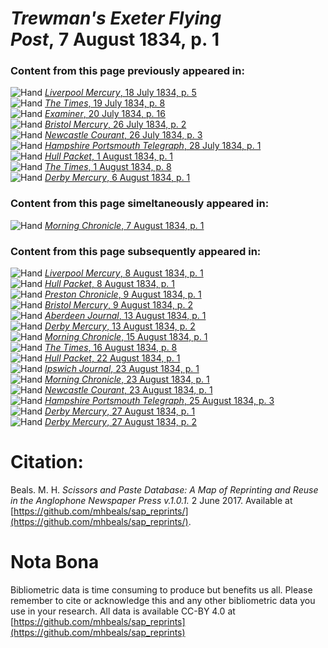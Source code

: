 # *Trewman's Exeter Flying Post*, 7 August 1834, p. 1  
  
### Content from this page previously appeared in:  
![Hand](http://scissorsandpaste.net/wp-content/uploads/2017/06/smallhandpointer.png) [*Liverpool Mercury*, 18 July 1834, p. 5](https://mhbeals.github.io/sap_html/Liverpool-Mercury/Liverpool-Mercury-18-July-1834-p-5)  
![Hand](http://scissorsandpaste.net/wp-content/uploads/2017/06/smallhandpointer.png) [*The Times*, 19 July 1834, p. 8](https://mhbeals.github.io/sap_html/The-Times/The-Times-19-July-1834-p-8)  
![Hand](http://scissorsandpaste.net/wp-content/uploads/2017/06/smallhandpointer.png) [*Examiner*, 20 July 1834, p. 16](https://mhbeals.github.io/sap_html/Examiner/Examiner-20-July-1834-p-16)  
![Hand](http://scissorsandpaste.net/wp-content/uploads/2017/06/smallhandpointer.png) [*Bristol Mercury*, 26 July 1834, p. 2](https://mhbeals.github.io/sap_html/Bristol-Mercury/Bristol-Mercury-26-July-1834-p-2)  
![Hand](http://scissorsandpaste.net/wp-content/uploads/2017/06/smallhandpointer.png) [*Newcastle Courant*, 26 July 1834, p. 3](https://mhbeals.github.io/sap_html/Newcastle-Courant/Newcastle-Courant-26-July-1834-p-3)  
![Hand](http://scissorsandpaste.net/wp-content/uploads/2017/06/smallhandpointer.png) [*Hampshire Portsmouth Telegraph*, 28 July 1834, p. 1](https://mhbeals.github.io/sap_html/Hampshire-Portsmouth-Telegraph/Hampshire-Portsmouth-Telegraph-28-July-1834-p-1)  
![Hand](http://scissorsandpaste.net/wp-content/uploads/2017/06/smallhandpointer.png) [*Hull Packet*, 1 August 1834, p. 1](https://mhbeals.github.io/sap_html/Hull-Packet/Hull-Packet-1-August-1834-p-1)  
![Hand](http://scissorsandpaste.net/wp-content/uploads/2017/06/smallhandpointer.png) [*The Times*, 1 August 1834, p. 8](https://mhbeals.github.io/sap_html/The-Times/The-Times-1-August-1834-p-8)  
![Hand](http://scissorsandpaste.net/wp-content/uploads/2017/06/smallhandpointer.png) [*Derby Mercury*, 6 August 1834, p. 1](https://mhbeals.github.io/sap_html/Derby-Mercury/Derby-Mercury-6-August-1834-p-1)  
  
### Content from this page simeltaneously appeared in:  
![Hand](http://scissorsandpaste.net/wp-content/uploads/2017/06/smallhandpointer.png) [*Morning Chronicle*, 7 August 1834, p. 1](https://mhbeals.github.io/sap_html/Morning-Chronicle/Morning-Chronicle-7-August-1834-p-1)  
  
### Content from this page subsequently appeared in:  
![Hand](http://scissorsandpaste.net/wp-content/uploads/2017/06/smallhandpointer.png) [*Liverpool Mercury*, 8 August 1834, p. 1](https://mhbeals.github.io/sap_html/Liverpool-Mercury/Liverpool-Mercury-8-August-1834-p-1)  
![Hand](http://scissorsandpaste.net/wp-content/uploads/2017/06/smallhandpointer.png) [*Hull Packet*, 8 August 1834, p. 1](https://mhbeals.github.io/sap_html/Hull-Packet/Hull-Packet-8-August-1834-p-1)  
![Hand](http://scissorsandpaste.net/wp-content/uploads/2017/06/smallhandpointer.png) [*Preston Chronicle*, 9 August 1834, p. 1](https://mhbeals.github.io/sap_html/Preston-Chronicle/Preston-Chronicle-9-August-1834-p-1)  
![Hand](http://scissorsandpaste.net/wp-content/uploads/2017/06/smallhandpointer.png) [*Bristol Mercury*, 9 August 1834, p. 2](https://mhbeals.github.io/sap_html/Bristol-Mercury/Bristol-Mercury-9-August-1834-p-2)  
![Hand](http://scissorsandpaste.net/wp-content/uploads/2017/06/smallhandpointer.png) [*Aberdeen Journal*, 13 August 1834, p. 1](https://mhbeals.github.io/sap_html/Aberdeen-Journal/Aberdeen-Journal-13-August-1834-p-1)  
![Hand](http://scissorsandpaste.net/wp-content/uploads/2017/06/smallhandpointer.png) [*Derby Mercury*, 13 August 1834, p. 2](https://mhbeals.github.io/sap_html/Derby-Mercury/Derby-Mercury-13-August-1834-p-2)  
![Hand](http://scissorsandpaste.net/wp-content/uploads/2017/06/smallhandpointer.png) [*Morning Chronicle*, 15 August 1834, p. 1](https://mhbeals.github.io/sap_html/Morning-Chronicle/Morning-Chronicle-15-August-1834-p-1)  
![Hand](http://scissorsandpaste.net/wp-content/uploads/2017/06/smallhandpointer.png) [*The Times*, 16 August 1834, p. 8](https://mhbeals.github.io/sap_html/The-Times/The-Times-16-August-1834-p-8)  
![Hand](http://scissorsandpaste.net/wp-content/uploads/2017/06/smallhandpointer.png) [*Hull Packet*, 22 August 1834, p. 1](https://mhbeals.github.io/sap_html/Hull-Packet/Hull-Packet-22-August-1834-p-1)  
![Hand](http://scissorsandpaste.net/wp-content/uploads/2017/06/smallhandpointer.png) [*Ipswich Journal*, 23 August 1834, p. 1](https://mhbeals.github.io/sap_html/Ipswich-Journal/Ipswich-Journal-23-August-1834-p-1)  
![Hand](http://scissorsandpaste.net/wp-content/uploads/2017/06/smallhandpointer.png) [*Morning Chronicle*, 23 August 1834, p. 1](https://mhbeals.github.io/sap_html/Morning-Chronicle/Morning-Chronicle-23-August-1834-p-1)  
![Hand](http://scissorsandpaste.net/wp-content/uploads/2017/06/smallhandpointer.png) [*Newcastle Courant*, 23 August 1834, p. 1](https://mhbeals.github.io/sap_html/Newcastle-Courant/Newcastle-Courant-23-August-1834-p-1)  
![Hand](http://scissorsandpaste.net/wp-content/uploads/2017/06/smallhandpointer.png) [*Hampshire Portsmouth Telegraph*, 25 August 1834, p. 3](https://mhbeals.github.io/sap_html/Hampshire-Portsmouth-Telegraph/Hampshire-Portsmouth-Telegraph-25-August-1834-p-3)  
![Hand](http://scissorsandpaste.net/wp-content/uploads/2017/06/smallhandpointer.png) [*Derby Mercury*, 27 August 1834, p. 1](https://mhbeals.github.io/sap_html/Derby-Mercury/Derby-Mercury-27-August-1834-p-1)  
![Hand](http://scissorsandpaste.net/wp-content/uploads/2017/06/smallhandpointer.png) [*Derby Mercury*, 27 August 1834, p. 2](https://mhbeals.github.io/sap_html/Derby-Mercury/Derby-Mercury-27-August-1834-p-2)  


# Citation: 

Beals. M. H. *Scissors and Paste Database: A Map of Reprinting and Reuse in the Anglophone Newspaper Press v.1.0.1.* 2 June 2017. Available at [https://github.com/mhbeals/sap_reprints/](https://github.com/mhbeals/sap_reprints/). 

# Nota Bona

Bibliometric data is time consuming to produce but benefits us all. Please remember to cite or acknowledge this and any other bibliometric data you use in your research. All data is available CC-BY 4.0 at [https://github.com/mhbeals/sap_reprints](https://github.com/mhbeals/sap_reprints)